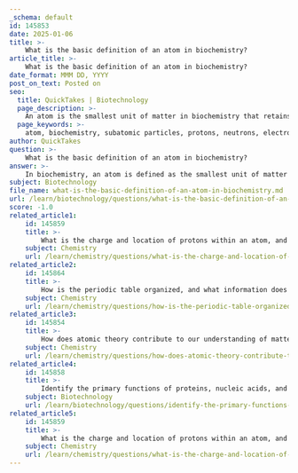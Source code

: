 ```yaml
---
_schema: default
id: 145853
date: 2025-01-06
title: >-
    What is the basic definition of an atom in biochemistry?
article_title: >-
    What is the basic definition of an atom in biochemistry?
date_format: MMM DD, YYYY
post_on_text: Posted on
seo:
  title: QuickTakes | Biotechnology
  page_description: >-
    An atom is the smallest unit of matter in biochemistry that retains the properties of an element, consisting of protons, neutrons, and electrons, and is essential for understanding molecules and chemical reactions related to life.
  page_keywords: >-
    atom, biochemistry, subatomic particles, protons, neutrons, electrons, atomic number, elements, biomolecules, chemical bonds, molecular structure, interactions, proteins, nucleic acids, carbohydrates, lipids
author: QuickTakes
question: >-
    What is the basic definition of an atom in biochemistry?
answer: >-
    In biochemistry, an atom is defined as the smallest unit of matter that retains the properties of an element. Atoms are the fundamental building blocks of all molecules, including essential biomolecules such as proteins, nucleic acids (DNA and RNA), carbohydrates, and lipids. \n\nEach atom consists of three primary subatomic particles:\n- **Protons**: Positively charged particles located in the nucleus of the atom.\n- **Neutrons**: Neutral particles, also found in the nucleus, that contribute to the atomic mass but do not affect the charge.\n- **Electrons**: Negatively charged particles that orbit the nucleus in various energy levels.\n\nThe number of protons in an atom's nucleus defines its atomic number, which determines the element's identity. For example, hydrogen has one proton and an atomic number of 1, making it the lightest element. \n\nUnderstanding the structure and behavior of atoms is crucial in biochemistry because it underpins the formation of molecules, the nature of chemical reactions, and the interactions that sustain life. The interactions between atoms through various types of chemical bonds (such as covalent and ionic bonds) are fundamental to the formation of the complex structures necessary for biological functions.
subject: Biotechnology
file_name: what-is-the-basic-definition-of-an-atom-in-biochemistry.md
url: /learn/biotechnology/questions/what-is-the-basic-definition-of-an-atom-in-biochemistry
score: -1.0
related_article1:
    id: 145859
    title: >-
        What is the charge and location of protons within an atom, and how do they determine atomic identity?
    subject: Chemistry
    url: /learn/chemistry/questions/what-is-the-charge-and-location-of-protons-within-an-atom-and-how-do-they-determine-atomic-identity
related_article2:
    id: 145864
    title: >-
        How is the periodic table organized, and what information does the atomic number provide?
    subject: Chemistry
    url: /learn/chemistry/questions/how-is-the-periodic-table-organized-and-what-information-does-the-atomic-number-provide
related_article3:
    id: 145854
    title: >-
        How does atomic theory contribute to our understanding of matter?
    subject: Chemistry
    url: /learn/chemistry/questions/how-does-atomic-theory-contribute-to-our-understanding-of-matter
related_article4:
    id: 145858
    title: >-
        Identify the primary functions of proteins, nucleic acids, and carbohydrates in biological systems.
    subject: Biotechnology
    url: /learn/biotechnology/questions/identify-the-primary-functions-of-proteins-nucleic-acids-and-carbohydrates-in-biological-systems
related_article5:
    id: 145859
    title: >-
        What is the charge and location of protons within an atom, and how do they determine atomic identity?
    subject: Chemistry
    url: /learn/chemistry/questions/what-is-the-charge-and-location-of-protons-within-an-atom-and-how-do-they-determine-atomic-identity
---
```


&nbsp;